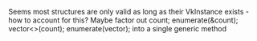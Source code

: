 Seems most structures are only valid as long as their VkInstance exists - how to account for this?
Maybe factor out count; enumerate(&count); vector<>(count); enumerate(vector); into a single generic method
